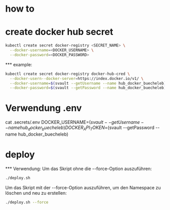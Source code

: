 # how to

# create docker hub secret

```bash
kubectl create secret docker-registry <SECRET_NAME> \
  --docker-username=<DOCKER_USERNAME> \
  --docker-password=<DOCKER_PASSWORD>
```

\*\*\* example:

```bash
kubectl create secret docker-registry docker-hub-cred \
  --docker-usern--docker-server=https://index.docker.io/v1/ \
  --docker-username=$(svault --getUsername --name hub_docker_buecheleb) \
  --docker-password=$(svault --getPassword --name hub_docker_buecheleb)
```

# Verwendung .env

cat .secrets/.env
DOCKER_USERNAME=$(svault --getUsername --name hub_docker_buecheleb)
DOCKER_API_TOKEN=$(svault --getPassword --name hub_docker_buecheleb)

# deploy

\*\*\* Verwendung:
Um das Skript ohne die --force-Option auszuführen:

```bash
./deploy.sh
```

Um das Skript mit der --force-Option auszuführen, um den Namespace zu löschen und neu zu erstellen:

```bash
./deploy.sh --force
```
